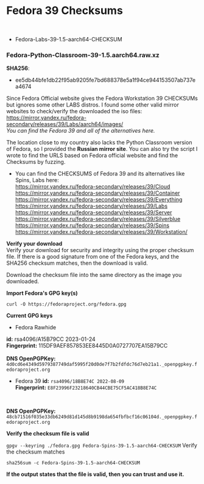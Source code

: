 
# Fedora 39 Checksums
 </br>
 
- Fedora-Labs-39-1.5-aarch64-CHECKSUM  </br>

### Fedora-Python-Classroom-39-1.5.aarch64.raw.xz
**SHA256**:
  - ee5db44bfe1db22f95ab9205fe7bd688378e5a1f94ce944153507ab737ea4674
  
 Since Fedora Official website gives the Fedora Workstation 39 CHECKSUMs but ignores some other LABS distros. I found some other valid mirror websites to check/verify the downloaded the iso files:
https://mirror.yandex.ru/fedora-secondary/releases/39/Labs/aarch64/images/ </br>
_You can find the Fedora 39 and all of the alternatives here._
 </br>

The location close to my country also lacks the Python Classroom version of Fedora, so I provided the **Russian mirror site**.
You can also try the script I wrote to find the URLS based on Fedora official website and find the Checksums by fuzzing.

- You can find the CHECKSUMS of Fedora 39 and its alternatives like Spins, Labs here:  </br>
   https://mirror.yandex.ru/fedora-secondary/releases/39/Cloud      
   https://mirror.yandex.ru/fedora-secondary/releases/39/Container      
   https://mirror.yandex.ru/fedora-secondary/releases/39/Everything      
   https://mirror.yandex.ru/fedora-secondary/releases/39/Labs      
   https://mirror.yandex.ru/fedora-secondary/releases/39/Server      
   https://mirror.yandex.ru/fedora-secondary/releases/39/Silverblue      
   https://mirror.yandex.ru/fedora-secondary/releases/39/Spins      
   https://mirror.yandex.ru/fedora-secondary/releases/39/Workstation/

  
**Verify your download**  </br>
Verify your download for security and integrity using the proper checksum file. If there is a good signature from one of the Fedora keys, and the SHA256 checksum matches, then the download is valid.

Download the checksum file into the same directory as the image you downloaded.

**Import Fedora's GPG key(s)**  </br>

````curl -O https://fedoraproject.org/fedora.gpg````

**Current GPG keys**
- Fedora Rawhide  </br>

**id:** rsa4096/A15B79CC 2023-01-24  </br>
**Fingerprint:**
115DF9AEF857853EE8445D0A0727707EA15B79CC  </br>
 </br>
**DNS OpenPGPKey:**
````4d0cd6e4349d5979387749daf5995f20d0de7f7b2fdfdc76d7eb21a1._openpgpkey.fedoraproject.org````
 </br>
- Fedora 39
**id:** ````rsa4096/18B8E74C 2022-08-09````
   </br>
**Fingerprint:**
````E8F23996F23218640CB44CBE75CF5AC418B8E74C````
 </br>

**DNS OpenPGPKey:**
  ````48cb71516f035e33db6249d81d145d8b9198da654fbfbcf16c06104d._openpgpkey.fedoraproject.org````
 </br>   

**Verify the checksum file is valid**  </br>

````gpgv --keyring ./fedora.gpg Fedora-Spins-39-1.5-aarch64-CHECKSUM````
Verify the checksum matches

````sha256sum -c Fedora-Spins-39-1.5-aarch64-CHECKSUM````

**If the output states that the file is valid, then you can trust and use it.**

